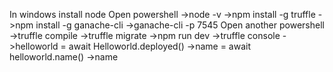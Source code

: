  In windows
  install node
  Open powershell
  ->node -v
  ->npm install -g truffle
  ->npm install -g ganache-cli
  ->ganache-cli -p 7545
  Open another powershell
  ->truffle compile
  ->truffle migrate
  ->npm run dev
  ->truffle console
  ->helloworld = await Helloworld.deployed()
  ->name = await helloworld.name()
  ->name
  
